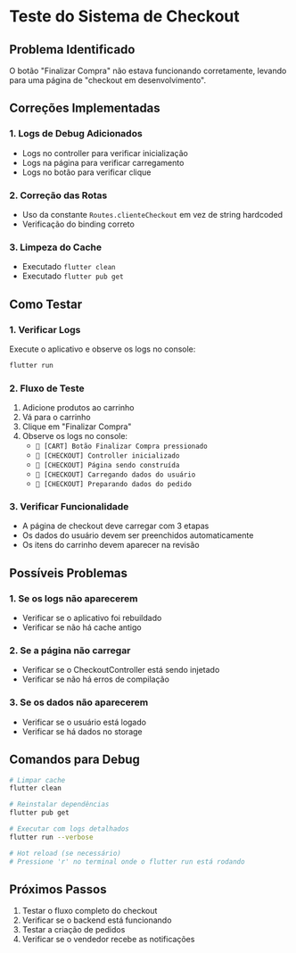 # Teste do Sistema de Checkout

## Problema Identificado
O botão "Finalizar Compra" não estava funcionando corretamente, levando para uma página de "checkout em desenvolvimento".

## Correções Implementadas

### 1. Logs de Debug Adicionados
- Logs no controller para verificar inicialização
- Logs na página para verificar carregamento
- Logs no botão para verificar clique

### 2. Correção das Rotas
- Uso da constante `Routes.clienteCheckout` em vez de string hardcoded
- Verificação do binding correto

### 3. Limpeza do Cache
- Executado `flutter clean`
- Executado `flutter pub get`

## Como Testar

### 1. Verificar Logs
Execute o aplicativo e observe os logs no console:

```bash
flutter run
```

### 2. Fluxo de Teste
1. Adicione produtos ao carrinho
2. Vá para o carrinho
3. Clique em "Finalizar Compra"
4. Observe os logs no console:
   - `🔧 [CART] Botão Finalizar Compra pressionado`
   - `🔧 [CHECKOUT] Controller inicializado`
   - `🔧 [CHECKOUT] Página sendo construída`
   - `🔧 [CHECKOUT] Carregando dados do usuário`
   - `🔧 [CHECKOUT] Preparando dados do pedido`

### 3. Verificar Funcionalidade
- A página de checkout deve carregar com 3 etapas
- Os dados do usuário devem ser preenchidos automaticamente
- Os itens do carrinho devem aparecer na revisão

## Possíveis Problemas

### 1. Se os logs não aparecerem
- Verificar se o aplicativo foi rebuildado
- Verificar se não há cache antigo

### 2. Se a página não carregar
- Verificar se o CheckoutController está sendo injetado
- Verificar se não há erros de compilação

### 3. Se os dados não aparecerem
- Verificar se o usuário está logado
- Verificar se há dados no storage

## Comandos para Debug

```bash
# Limpar cache
flutter clean

# Reinstalar dependências
flutter pub get

# Executar com logs detalhados
flutter run --verbose

# Hot reload (se necessário)
# Pressione 'r' no terminal onde o flutter run está rodando
```

## Próximos Passos

1. Testar o fluxo completo do checkout
2. Verificar se o backend está funcionando
3. Testar a criação de pedidos
4. Verificar se o vendedor recebe as notificações
